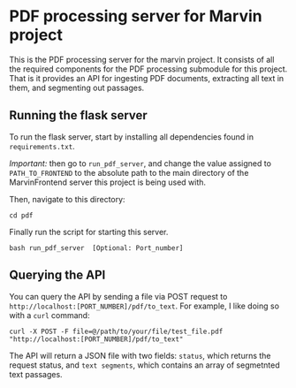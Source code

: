 # PDF processing server for Marvin project 

This is the PDF processing server for the marvin project. It consists of all the required components for the PDF processing submodule for this project. That is it provides an API for ingesting PDF documents, extracting all text in them, and segmenting out passages. 

## Running the flask server 

To run the flask server, start by installing all dependencies found in `requirements.txt`. 

*Important:* then go to `run_pdf_server`, and change the value assigned to `PATH_TO_FRONTEND` to the absolute path to the main directory of the MarvinFrontend server this project is being used with. 



Then, navigate to this directory: 
``` 
cd pdf  
```
Finally run the script for starting this server. 
``` 
bash run_pdf_server  [Optional: Port_number] 
```


## Querying the API  

You can query the API by sending a file via POST request to `http://localhost:[PORT_NUMBER]/pdf/to_text`. 
For example, I like doing so with a `curl` command: 

```
curl -X POST -F file=@/path/to/your/file/test_file.pdf "http://localhost:[PORT_NUMBER]/pdf/to_text"
```

The API will return a JSON file with two fields: `status`, which returns the request status, and `text segments`,  which contains an array of segmetnted text passages. 
	